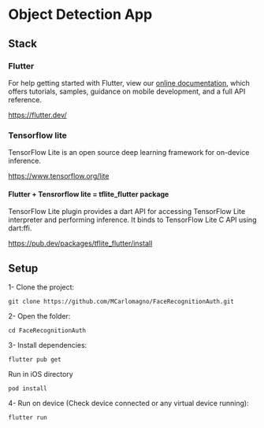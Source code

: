 [comment]: <> (<div align="center">)

[comment]: <> (<img src="https://raw.githubusercontent.com/MCarlomagno/FaceRecognitionAuth/master/assets/banner.png" alt="banner image"/>)

[comment]: <> (</div>)

# Object Detection App


## Stack

### Flutter
For help getting started with Flutter, view our
[online documentation](https://flutter.dev/docs), which offers tutorials,
samples, guidance on mobile development, and a full API reference.

https://flutter.dev/

### Tensorflow lite
TensorFlow Lite is an open source deep learning framework for on-device inference.

https://www.tensorflow.org/lite

#### Flutter + Tensrorflow lite = tflite_flutter package 
TensorFlow Lite plugin provides a dart API for accessing TensorFlow Lite interpreter and performing inference. It binds to TensorFlow Lite C API using dart:ffi.

https://pub.dev/packages/tflite_flutter/install


## Setup

1- Clone the project:

```
git clone https://github.com/MCarlomagno/FaceRecognitionAuth.git
```
2- Open the folder:

```
cd FaceRecognitionAuth
```
3- Install dependencies:

```
flutter pub get
```
Run in iOS directory
```
pod install
```
4- Run on device (Check device connected or any virtual device running):

```
flutter run
```

[comment]: <> (To run on iOS you need to have a developer account.)

[comment]: <> (See here https://stackoverflow.com/a/4952845)

[comment]: <> (## Screenshots)

[comment]: <> (<div align="center">)

[comment]: <> (<img src="https://raw.githubusercontent.com/MCarlomagno/FaceRecognitionAuth/master/assets/banner.png" alt="banner image"/>)

[comment]: <> (</div>)

[comment]: <> (## Licence)






